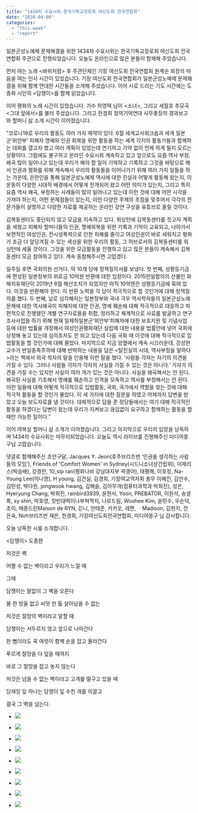 ```yaml
---
title: "1434차 수요시위-한국기독교장로회 여신도회 전국연합회"
date: "2020-04-08"
categories: 
  - "this-week"
  - "report"
---
```


일본군성노예제 문제해결을 위한 1434차 수요시위는 한국기독교장로회 여신도회 전국연합회 주관으로 진행되었습니다. 오늘도 온라인으로 많은 분들이 함께해 주었습니다.

먼저 여는 노래 <바위처럼> 후 주관단체인 기장 여신도회 전국연합회 원계순 회장의 마음을 여는 인사 시간이 있었습니다. 기장 여신도회 전국연합회가 일본군성노예제 문제해결을 위해 함께 연대한 시간들을 소개해 주셨습니다. 이어 시로 드리는 기도 시간에는 도종화 시인의 <담쟁이>를 함께 읽었습니다.

이어 평화의 노래 시간이 있었습니다. 가수 허영택 님이 <소녀>, 그리고 세월호 추모곡 <그대 앞에서>를 불러 주셨습니다. 그리고 한경희 정의기억연대 사무총장의 경과보고와 할머니 삶 소개 시간이 이어졌습니다.

“코로나19로 우리의 활동도 여러 가지 제약이 있다. 6월 세계교사워크숍과 세계 일본군‘위안부’ 피해자 명예와 인권 회복을 위한 활동을 하는 세계 각지의 활동가들과 함께하는 대회를 열고자 했고 여러 계획이 있었는데 연기하고 기약 없이 언제 하게 될지 모르는 상황이다. 그럼에도 불구하고 온라인 수요시위 계속하고 있고 앞으로도 요즘 역사 부정, 왜곡 많이 일어나고 있는데 우리가 해야 할 일이 기억하고 기록하고 그것을 바탕으로 해서 인권과 평화를 위해 계속해서 우리의 활동들을 이어나가기 위해 여러 가지 일들을 하는 가운데, 온란인을 통해 일본군성노예제 역사에 대한 진실과 어떻게 활동해 왔는지, 이 운동이 다양한 시대적 배경에서 어떻게 전개되어 왔고 어떤 의미가 있는지, 그리고 특히 요즘 역사 왜곡, 부정하는 사례들이 많이 일어나고 있는데 이런 것에 대해 어떤 시각을 가져야 하는지, 어떤 문제점들이 있는지, 이런 다양한 주제의 초점을 맞추어서 각각의 전문가들이 설명하고 다양한 자료를 제공하는 온라인 강연 구성을 유튜브로 올릴 것이다.

김복동센터도 중단되지 않고 모금을 지속하고 있다. 워싱턴에 김복동센터를 짓고자 계획을 세웠고 피해자 할머니들의 인권, 명예회복을 위한 기록과 기억이 교육되고, 나아가서 보편적인 여성인권, 전시성폭력으로 인한 피해를 줄이고 여성인권이 바로 세워지고 평화가 조금 더 앞당겨질 수 있는 세상을 위한 우리의 활동, 그 허브로서의 김복동센터를 워싱턴에 세울 것이다. 그것을 위한 모금활동을 진행하고 있고 많은 분들이 계속해서 김복동센터 모금 참여하고 있다. 계속 동참해주시면 고맙겠다.

일주일 후면 국회의원 선거다. 약 10개 당에 정책질의서를 보냈다. 첫 번째, 성평등기금에 편성된 일본정부의 위로금 10억원 반환에 대한 입장이다. 2015한일합의의 산물인 화해치유재단이 2019년 6월 해산조치가 되었지만 아직 10억엔은 성평등기금에 묶여 있다. 이것을 반환해야 한다. 이 반환 노력을 각 당이 적극적으로 할 것인가에 대해 정책질의를 했다. 두 번째, 날로 심각해지는 일본정부와 국내 극우 역사학자들의 일본군성노예 문제에 대한 역사왜곡이 피해자에 대한 인권, 명예 훼손에 대해 적극적으로 대응하고 파편적으로 진행됐던 개별 연구자료들을 취합, 정리하고 체계적으로 사료를 발굴하고 연구 조사사업을 하기 위해 현재 일제하일본군‘위안부’피해자에 대한 보호지원 및 기념사업 등에 대한 법률을 개정해서 여성인권평화재단 설립에 대한 내용을 법률안에 넣어 국회에 상정해 놓고 있는데 심의조차도 안 되고 있는데 다음 국회 때 이것에 대해 적극적으로 입법활동을 할 것인가에 대해 물었다. 마지막으로 지금 양옆에서 계속 시끄러운데, 강성현 교수가 반일종족주의에 대해 반박하는 내용을 담은 <탈진실의 시대, 역사부정을 말하다>라는 책에서 외국 학자의 말을 인용해 이런 말을 했다. ‘사람들 각자는 자기의 의견을 가질 수 있다. 그러나 사람들 각자가 각자의 사실을 가질 수 있는 것은 아니다.’ 가자가 의견을 가질 수는 있지만 사실이 여러 개가 있는 것은 아니다. 사실을 왜곡해서는 안 된다. 왜곡된 사실을 기초해서 명예를 훼손하고 인격을 모독하고 역사를 부정해서는 안 된다. 이런 일들에 대해 어떻게 적극적으로 입법활동, 국회, 국가에서 역할을 찾는 것에 대해 적극적 활동을 할 것인가 물었다. 이 세 가지에 대한 질문을 하였고 어제까지 답변을 받았고 오늘 보도자료를 낼 것이다. 대체적으로 답을 준 정당들에서는 여기 대해 적극적인 활동을 하겠다는 답변이 왔는데 우리가 지켜보고 끊임없이 요구하고 함께하는 활동을 할 때만 가능한 일이다.”

이어 여복실 할머니 삶 소개가 이어졌습니다. 그리고 마지막으로 우리의 입장을 낭독하며 1434차 수요시위는 마무리되었습니다. 오늘도 역시 라이브를 진행해주신 미디어몽구님 고맙습니다.

댓글로 함께해주신 조안구달, Jacques Y. Jeon(호주브리즈번 ‘인권을 생각하는 사람들의 모임’), Friends of 'Comfort Women' in Sydney(시드니소녀상건립위), 이제리스(박승배), 강경란, 10\_sip ran(평화나비 강남대지부 곽경아), 태평해, 이호정, Na-Young Lee(이나영), H young, 김건실, 김경희, 기장여교역자회 총무 이혜진, 김만수, 김민성, 박다원, jongwook hwang, 김해슬, 김아무개(컴퓨터과학과 박희진), 성은, Hyeryung Chang, 박희진, rainbird3939, 윤현서, Yoon, PREBATOR, 이원석, 송셜록, sy shin, 박효영, 힛빈대떡이나부쳐먹지, 나로드림, Woohee Kim, 윤민수, 우순덕, 초이, 메종드린Maison de RYN, 긷니, 안태준, 카카오, 레짠, ᆞMadison, 김현지, 전은숙, Noh브리즈번 재은, 한경희, 기장여신도회전국연합회, 미디어몽구 님 감사합니다.

오늘 낭독한 시를 소개합니다.

<담쟁이> 도종환

저것은 벽

어쩔 수 없는 벽이라고 우리가 느낄 때

그때

담쟁이는 말없이 그 벽을 오른다

물 한 방울 없고 씨앗 한 톨 살아남을 수 없는

저것은 절망의 벽이라고 말할 때

담쟁이는 서두르지 않고 앞으로 나아간다

한 뼘이라도 꼭 여럿이 함께 손을 잡고 올라간다

푸르게 절망을 다 덮을 때까지

바로 그 절망을 잡고 놓지 않는다

저것은 넘을 수 없는 벽이라고 고개를 떨구고 있을 때

담재잉 잎 하나는 담쟁이 잎 수천 개를 이끌고

결국 그 벽을 넘는다.

- ![](https://r2.womenandwar.net/2020/04/크기변환IMGP6105.jpg)
    
- ![](https://r2.womenandwar.net/2020/04/크기변환IMGP6125.jpg)
    
- ![](https://r2.womenandwar.net/2020/04/크기변환IMGP6127.jpg)
    
- ![](https://r2.womenandwar.net/2020/04/크기변환IMGP6139.jpg)
    
- ![](https://r2.womenandwar.net/2020/04/크기변환IMGP6157.jpg)
    
- ![](https://r2.womenandwar.net/2020/04/크기변환IMGP6160.jpg)
    
- ![](https://r2.womenandwar.net/2020/04/크기변환IMGP6162.jpg)
    
- ![](https://r2.womenandwar.net/2020/04/크기변환여복실-01.jpg)
    
- ![](https://r2.womenandwar.net/2020/04/크기변환여복실-02.jpg)
